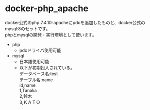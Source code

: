 # docker-php_apache
docker公式のphp:7.4.10-apacheにpdoを追加したものと、docker公式のmysql:8のセットです。  
phpとmysqlの開発・実行環境として使います。  

- php  
  - pdoドライバ使用可能  
- mysql  
  - 日本語使用可能  
  - 以下が初期投入されている。  
    データベース名:test  
    テーブル名:name  
    id,name  
    1,Tanaka  
    2,鈴木  
    3,ＫＡＴＯ  
